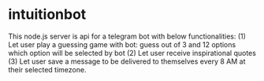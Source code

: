 # intuitionbot
This node.js server is api for a telegram bot with below functionalities:
(1) Let user play a guessing game with bot: guess out of 3 and 12 options which option will be selected by bot
(2) Let user receive inspirational quotes
(3) Let user save a message to be delivered to themselves every 8 AM at their selected timezone. 
